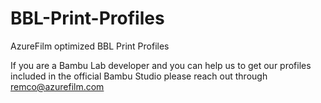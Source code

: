 # BBL-Print-Profiles

AzureFilm optimized BBL Print Profiles

If you are a Bambu Lab developer and you can help us to get our profiles 
included in the official Bambu Studio please reach out through remco@azurefilm.com
